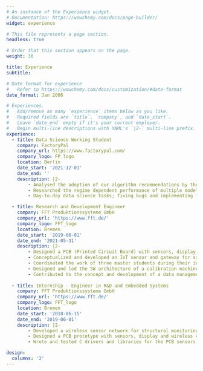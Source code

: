 ```yaml
---
# An instance of the Experience widget.
# Documentation: https://wowchemy.com/docs/page-builder/
widget: experience

# This file represents a page section.
headless: true

# Order that this section appears on the page.
weight: 30

title: Experience
subtitle:

# Date format for experience
#   Refer to https://wowchemy.com/docs/customization/#date-format
date_format: Jan 2006

# Experiences.
#   Add/remove as many `experience` items below as you like.
#   Required fields are `title`, `company`, and `date_start`.
#   Leave `date_end` empty if it's your current employer.
#   Begin multi-line descriptions with YAML's `|2-` multi-line prefix.
experience:
  - title: Data Science Working Student 
    company: FactoryPal
    company_url: https://www.factorypal.com/
    company_logo: FP_logo
    location: Berlin
    date_start: '2021-12-01'
    date_end: ''
    description: |2-
        - Analysed the adoption of our algorithm recommendations by the shopfloor operators.
        - Researched the regime dependent performance of multiple models and designed a feature for semi-dynamic recommendations that capture the current state of the production line.
        - Day-to-day data science tasks; fixing bugs and implementing features to keep our pipelines running.

  - title: Research and Development Engineer
    company: FFT Produktionssysteme GmbH
    company_url: 'https://www.fft.de/'
    company_logo: FFT_logo
    location: Bremen
    date_start: '2019-06-01'
    date_end: '2021-05-31'
    description: |2-
        - Designed a PCB (Printed Circuit Board) with sensors, display and wireless capability, which is now in the process of getting a CE certification.
        - Conceptualized and developed an IoT sensor and gateway for safer sailplane winch launches. During 2020 we deployed the system in two flight clubs and collected data of over 200 launches.
        - Coordinated the work of three master students during their internships. Also mentored one masters thesis on the use of RFID for logistics.
        - Designed and led the SW architecture of a calibration machine for load cells and force transducers.
        - Contributed to the concept and development of a data management and evaluation tool based on the Odoo framework.
        
  - title: Internship - Engineer in R&D and Embedded Systems
    company: FFT Produktionssysteme GmbH
    company_url: 'https://www.fft.de/'
    company_logo: FFT_logo
    location: Bremen
    date_start: '2018-06-15'
    date_end: '2019-06-01'
    description: |2-
        - Developed a wireless sensor network for structural monitoring of transportation modules.
        - Designed a PCB prototype with sensors, display and wireless capability.
        - Wrote and tested C drivers and libraries for the PCB sensors and display.

design:
  columns: '2'
---
```


